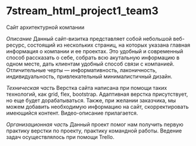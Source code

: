 # 7stream_html_project1_team3
Сайт архитектурной компании

*Описание*
Данный сайт-визитка представляет собой  небольшой веб-ресурс, состоящий из нескольких страниц, на которых указана главная информация о компании и ее проектах.
Это удобный и современный способ рассказать о себе, собрать всю акутальную информацию в одном месте, дать клиентам удобный способ связи с компанией.  
Отличительные черты — информативность, лаконичность, индивидуальность, привлекательный минималистичный дизайн. 

*Техническая часть*
Верстка сайта написана при помощи таких технологий, как grid, flex, bootstrap.
Адаптивная верстка присутствует, но еще будет дорабатываться. 
Также, при желании заказчика, мы можем добавить необходимую информацию на сайт, скорректировать имеющийся контент.
Видео-описание прилагается.


*Организационная часть*
Данный проект помог нам получить первую практику верстки по проекту, практику командной работы. Ведение задач осуществлялось при помощи Trello.

